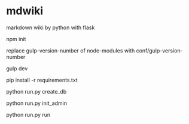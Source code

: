 # mdwiki
markdown wiki by python with flask 

npm init

replace gulp-version-number of node-modules with conf/gulp-version-number

gulp dev

pip install -r requirements.txt

python run.py create_db

python run.py init_admin

python run.py run

